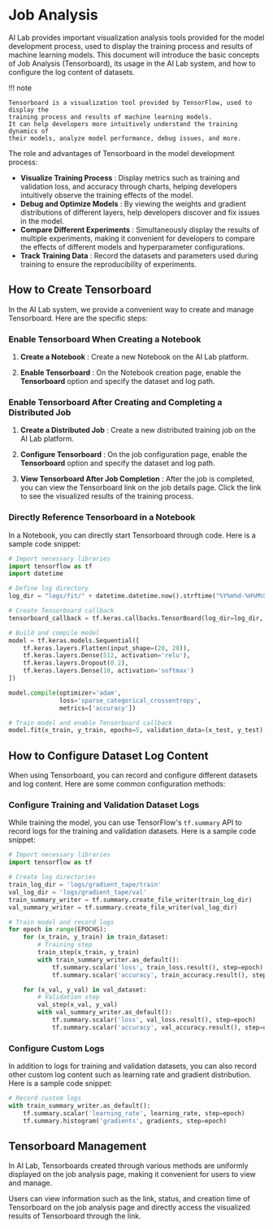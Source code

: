 # Job Analysis

AI Lab provides important visualization analysis tools provided for the model development
process, used to display the training process and results of machine learning models. This document will
introduce the basic concepts of Job Analysis (Tensorboard), its usage in the AI Lab system,
and how to configure the log content of datasets.

!!! note

    Tensorboard is a visualization tool provided by TensorFlow, used to display the
    training process and results of machine learning models.
    It can help developers more intuitively understand the training dynamics of
    their models, analyze model performance, debug issues, and more.

<!-- add screenshot later -->

The role and advantages of Tensorboard in the model development process:

- **Visualize Training Process** : Display metrics such as training and validation loss, and accuracy
  through charts, helping developers intuitively observe the training effects of the model.
- **Debug and Optimize Models** : By viewing the weights and gradient distributions of different layers,
  help developers discover and fix issues in the model.
- **Compare Different Experiments** : Simultaneously display the results of multiple experiments,
  making it convenient for developers to compare the effects of different models and hyperparameter configurations.
- **Track Training Data** : Record the datasets and parameters used during training to
  ensure the reproducibility of experiments.

## How to Create Tensorboard

In the AI Lab system, we provide a convenient way to create and manage Tensorboard.
Here are the specific steps:

### Enable Tensorboard When Creating a Notebook

1. **Create a Notebook** : Create a new Notebook on the AI Lab platform.
2. **Enable Tensorboard** : On the Notebook creation page, enable the **Tensorboard**
   option and specify the dataset and log path.

    <!-- add screenshot later -->

### Enable Tensorboard After Creating and Completing a Distributed Job

1. **Create a Distributed Job** : Create a new distributed training job on the AI Lab platform.
2. **Configure Tensorboard** : On the job configuration page, enable the **Tensorboard**
   option and specify the dataset and log path.
3. **View Tensorboard After Job Completion** : After the job is completed, you can view
   the Tensorboard link on the job details page. Click the link to see the visualized results
   of the training process.

    <!-- add screenshot later -->

### Directly Reference Tensorboard in a Notebook

In a Notebook, you can directly start Tensorboard through code. Here is a sample code snippet:

```python
# Import necessary libraries
import tensorflow as tf
import datetime

# Define log directory
log_dir = "logs/fit/" + datetime.datetime.now().strftime("%Y%m%d-%H%M%S")

# Create Tensorboard callback
tensorboard_callback = tf.keras.callbacks.TensorBoard(log_dir=log_dir, histogram_freq=1)

# Build and compile model
model = tf.keras.models.Sequential([
    tf.keras.layers.Flatten(input_shape=(28, 28)),
    tf.keras.layers.Dense(512, activation='relu'),
    tf.keras.layers.Dropout(0.2),
    tf.keras.layers.Dense(10, activation='softmax')
])

model.compile(optimizer='adam',
              loss='sparse_categorical_crossentropy',
              metrics=['accuracy'])

# Train model and enable Tensorboard callback
model.fit(x_train, y_train, epochs=5, validation_data=(x_test, y_test), callbacks=[tensorboard_callback])
```

## How to Configure Dataset Log Content

When using Tensorboard, you can record and configure different datasets and log content.
Here are some common configuration methods:

### Configure Training and Validation Dataset Logs

While training the model, you can use TensorFlow's `tf.summary` API to record logs
for the training and validation datasets. Here is a sample code snippet:

```python
# Import necessary libraries
import tensorflow as tf

# Create log directories
train_log_dir = 'logs/gradient_tape/train'
val_log_dir = 'logs/gradient_tape/val'
train_summary_writer = tf.summary.create_file_writer(train_log_dir)
val_summary_writer = tf.summary.create_file_writer(val_log_dir)

# Train model and record logs
for epoch in range(EPOCHS):
    for (x_train, y_train) in train_dataset:
        # Training step
        train_step(x_train, y_train)
        with train_summary_writer.as_default():
            tf.summary.scalar('loss', train_loss.result(), step=epoch)
            tf.summary.scalar('accuracy', train_accuracy.result(), step=epoch)

    for (x_val, y_val) in val_dataset:
        # Validation step
        val_step(x_val, y_val)
        with val_summary_writer.as_default():
            tf.summary.scalar('loss', val_loss.result(), step=epoch)
            tf.summary.scalar('accuracy', val_accuracy.result(), step=epoch)
```

### Configure Custom Logs

In addition to logs for training and validation datasets, you can also record other
custom log content such as learning rate and gradient distribution. Here is a sample code snippet:

```python
# Record custom logs
with train_summary_writer.as_default():
    tf.summary.scalar('learning_rate', learning_rate, step=epoch)
    tf.summary.histogram('gradients', gradients, step=epoch)
```

## Tensorboard Management

In AI Lab, Tensorboards created through various methods are uniformly
displayed on the job analysis page, making it convenient for users to view and manage.

<!-- add screenshot later -->

Users can view information such as the link, status, and creation time of Tensorboard
on the job analysis page and directly access the visualized results of Tensorboard through the link.
